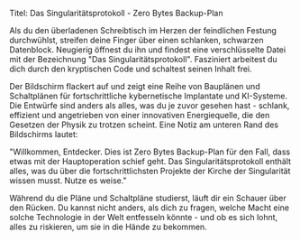 Titel: Das Singularitätsprotokoll - Zero Bytes Backup-Plan

Als du den überladenen Schreibtisch im Herzen der feindlichen Festung durchwühlst, streifen deine Finger über einen schlanken, schwarzen Datenblock. Neugierig öffnest du ihn und findest eine verschlüsselte Datei mit der Bezeichnung "Das Singularitätsprotokoll". Fasziniert arbeitest du dich durch den kryptischen Code und schaltest seinen Inhalt frei.

Der Bildschirm flackert auf und zeigt eine Reihe von Bauplänen und Schaltplänen für fortschrittliche kybernetische Implantate und KI-Systeme. Die Entwürfe sind anders als alles, was du je zuvor gesehen hast - schlank, effizient und angetrieben von einer innovativen Energiequelle, die den Gesetzen der Physik zu trotzen scheint. Eine Notiz am unteren Rand des Bildschirms lautet:

"Willkommen, Entdecker. Dies ist Zero Bytes Backup-Plan für den Fall, dass etwas mit der Hauptoperation schief geht. Das Singularitätsprotokoll enthält alles, was du über die fortschrittlichsten Projekte der Kirche der Singularität wissen musst. Nutze es weise."

Während du die Pläne und Schaltpläne studierst, läuft dir ein Schauer über den Rücken. Du kannst nicht anders, als dich zu fragen, welche Macht eine solche Technologie in der Welt entfesseln könnte - und ob es sich lohnt, alles zu riskieren, um sie in die Hände zu bekommen.
